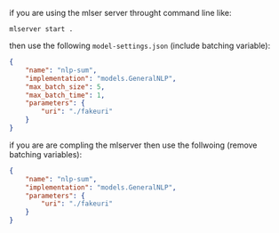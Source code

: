 if you are using the mlser server throught command line like:
```
mlserver start .
```
then use the following `model-settings.json` (include batching variable):
```json
{
    "name": "nlp-sum",
    "implementation": "models.GeneralNLP",
    "max_batch_size": 5,
    "max_batch_time": 1,
    "parameters": {
        "uri": "./fakeuri"
    }
}
```
if you are are compling the mlserver then use the follwoing (remove batching variables):
```json
{
    "name": "nlp-sum",
    "implementation": "models.GeneralNLP",
    "parameters": {
        "uri": "./fakeuri"
    }
}
```